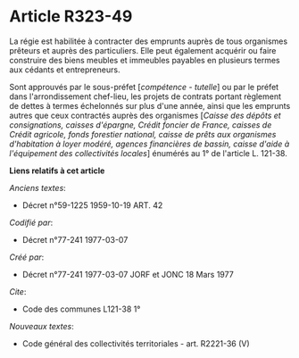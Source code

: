 # Article R323-49

La régie est habilitée à contracter des emprunts auprès de tous organismes prêteurs et auprès des particuliers. Elle peut
également acquérir ou faire construire des biens meubles et immeubles payables en plusieurs termes aux cédants et
entrepreneurs.

Sont approuvés par le sous-préfet [*compétence - tutelle*] ou par le préfet dans l'arrondissement chef-lieu, les projets de
contrats portant règlement de dettes à termes échelonnés sur plus d'une année, ainsi que les emprunts autres que ceux
contractés auprès des organismes [*Caisse des dépôts et consignations, caisses d'épargne, Crédit foncier de France, caisses
de Crédit agricole, fonds forestier national, caisse de prêts aux organismes d'habitation à loyer modéré, agences financières
de bassin, caisse d'aide à l'équipement des collectivités locales*] énumérés au 1° de l'article L. 121-38.

**Liens relatifs à cet article**

_Anciens textes_:

  - Décret n°59-1225 1959-10-19 ART. 42

_Codifié par_:

  - Décret n°77-241 1977-03-07

_Créé par_:

  - Décret n°77-241 1977-03-07 JORF et JONC 18 Mars 1977

_Cite_:

  - Code des communes L121-38 1°

_Nouveaux textes_:

  - Code général des collectivités territoriales - art. R2221-36 (V)
